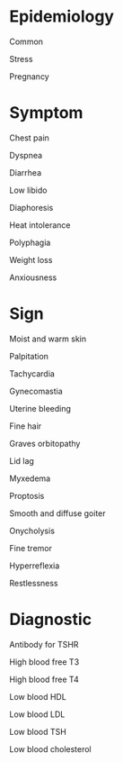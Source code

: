 
# Epidemiology

Common

Stress

Pregnancy

# Symptom

Chest pain

Dyspnea

Diarrhea

Low libido

Diaphoresis

Heat intolerance

Polyphagia

Weight loss

Anxiousness

# Sign

Moist and warm skin

Palpitation

Tachycardia

Gynecomastia

Uterine bleeding

Fine hair

Graves orbitopathy

Lid lag

Myxedema

Proptosis

Smooth and diffuse goiter

Onycholysis

Fine tremor

Hyperreflexia

Restlessness

# Diagnostic

Antibody for TSHR

High blood free T3

High blood free T4

Low blood HDL

Low blood LDL

Low blood TSH

Low blood cholesterol
